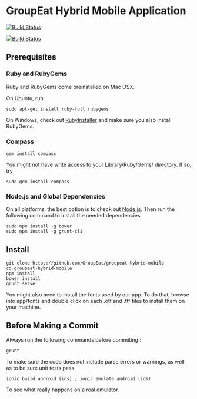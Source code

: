 # GroupEat Hybrid Mobile Application

[![Build Status](https://magnum.travis-ci.com/GroupEat/groupeat-hybrid-mobile.svg?token=QRmpFsqtUNJgQHQ5YEdF&branch=master)](https://magnum.travis-ci.com/GroupEat/groupeat-hybrid-mobile)

[![Build Status](https://api.shippable.com/projects/546a96c3d46935d5fbbddccc/badge?branchName=master)](https://app.shippable.com/projects/546a96c3d46935d5fbbddccc/builds/latest)

## Prerequisites

### Ruby and RubyGems

Ruby and RubyGems come preinstalled on Mac OSX.

On Ubuntu, run

    sudo apt-get install ruby-full rubygems

On Windows, check out [RubyInstaller](http://rubyinstaller.org/) and make sure you also install RubyGems.

### Compass

    gem install compass

You might not have write access to your Library/Ruby/Gems/ directory. If so, try
    
    sudo gem install compass
    

### Node.js and Global Dependencies

On all platforms, the best option is to check out [Node.js](http://nodejs.org/).
Then run the following command to install the needed dependencies

    sudo npm install -g bower
    sudo npm install -g grunt-cli

## Install

    git clone https://github.com/GroupEat/groupeat-hybrid-mobile
    cd groupeat-hybrid-mobile
    npm install
    bower install
    grunt serve
    
You might also need to install the fonts used by our app. To do that, browse into app/fonts and double click on each .otf and .ttf files to install them on your machine.

## Before Making a Commit

Always run the following commands before commiting :

    grunt
 
 To make sure the code does not include parse errors or warnings, as well as to be sure unit tests pass.
 
    ionic build android (ios) ; ionic emulate android (ios)
    
 To see what really happens on a real emulator.
